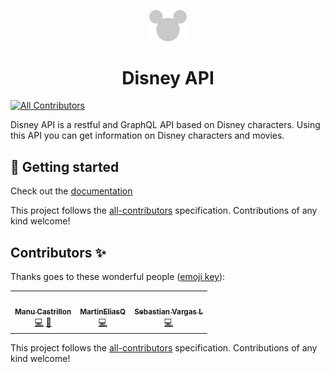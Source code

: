 <p align="center">
  <a href="https://www.disneyapi.dev">
    <img src="./static/mickey-silhouette.svg" width="60" />
  </a>
</p>
<h1 align="center">
  Disney API
</h1>

<!-- ALL-CONTRIBUTORS-BADGE:START - Do not remove or modify this section -->

[![All Contributors](https://img.shields.io/badge/all_contributors-3-orange.svg?style=flat-square)](#contributors-)

<!-- ALL-CONTRIBUTORS-BADGE:END -->

Disney API is a restful and GraphQL API based on Disney characters. Using this API you can get information on Disney characters and movies.

## 💫 Getting started

Check out the [documentation](https://www.disneyapi.dev)

This project follows the [all-contributors](https://github.com/all-contributors/all-contributors) specification. Contributions of any kind welcome!

## Contributors ✨

Thanks goes to these wonderful people ([emoji key](https://allcontributors.org/docs/en/emoji-key)):

<!-- ALL-CONTRIBUTORS-LIST:START - Do not remove or modify this section -->
<!-- prettier-ignore-start -->
<!-- markdownlint-disable -->
<table>
  <tr>
    <td align="center"><a href="https://www.manuela.dev/"><img src="https://avatars.githubusercontent.com/u/10585946?v=4?s=100" width="100px;" alt=""/><br /><sub><b>Manu Castrillon</b></sub></a><br /><a href="https://github.com/ManuCastrillonM/disney-api/commits?author=ManuCastrillonM" title="Code">💻</a> <a href="https://github.com/ManuCastrillonM/disney-api/commits?author=ManuCastrillonM" title="Documentation">📖</a></td>
    <td align="center"><a href="https://github.com/MartinEliasQ"><img src="https://avatars.githubusercontent.com/u/10585976?v=4?s=100" width="100px;" alt=""/><br /><sub><b>MartinEliasQ</b></sub></a><br /><a href="https://github.com/ManuCastrillonM/disney-api/commits?author=MartinEliasQ" title="Code">💻</a></td>
    <td align="center"><a href="https://github.com/svargaslondono"><img src="https://avatars.githubusercontent.com/u/14265560?v=4?s=100" width="100px;" alt=""/><br /><sub><b>Sebastian Vargas L</b></sub></a><br /><a href="https://github.com/ManuCastrillonM/disney-api/commits?author=svargaslondono" title="Code">💻</a></td>
  </tr>
</table>

<!-- markdownlint-restore -->
<!-- prettier-ignore-end -->

<!-- ALL-CONTRIBUTORS-LIST:END -->

This project follows the [all-contributors](https://github.com/all-contributors/all-contributors) specification. Contributions of any kind welcome!
